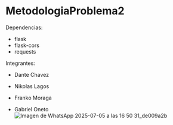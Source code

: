 # MetodologiaProblema2


Dependencias: 

- flask
- flask-cors
- requests


Integrantes:

- Dante Chavez

- Nikolas Lagos

- Franko Moraga

- Gabriel Oneto
![Imagen de WhatsApp 2025-07-05 a las 16 50 31_de009a2b](https://github.com/user-attachments/assets/bf7144cf-ab7c-428b-90cc-7f5a126ff9a0)
